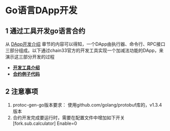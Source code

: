 # Go语言DApp开发


## 1 通过工具开发go语言合约
从 [DApp开发介绍](./开发-dapp开发介绍.md) 章节的内容可以得知，一个DApp由执行器、命令行、RPC接口 三部分组成。以下通过chain33官方的开发工具实现一个加减法功能的DApp，来演示这三部分开发的过程

- <font color=blue>**[开发工具介绍](https://github.com/33cn/chain33/blob/master/cmd/tools/doc/gendapp.md)**</font>
- <font color=blue>**[合约例子代码](https://github.com/bysomeone/plugin/tree/dapp-example-calculator)**</font>

## 2 注意事项
1. protoc-gen-go版本要求： 使用github.com/golang/protobuf库的，v1.3.4版本
2. 合约开发完成要运行时，需要在配置文件中增加如下开关
[fork.sub.calculator]
Enable=0

